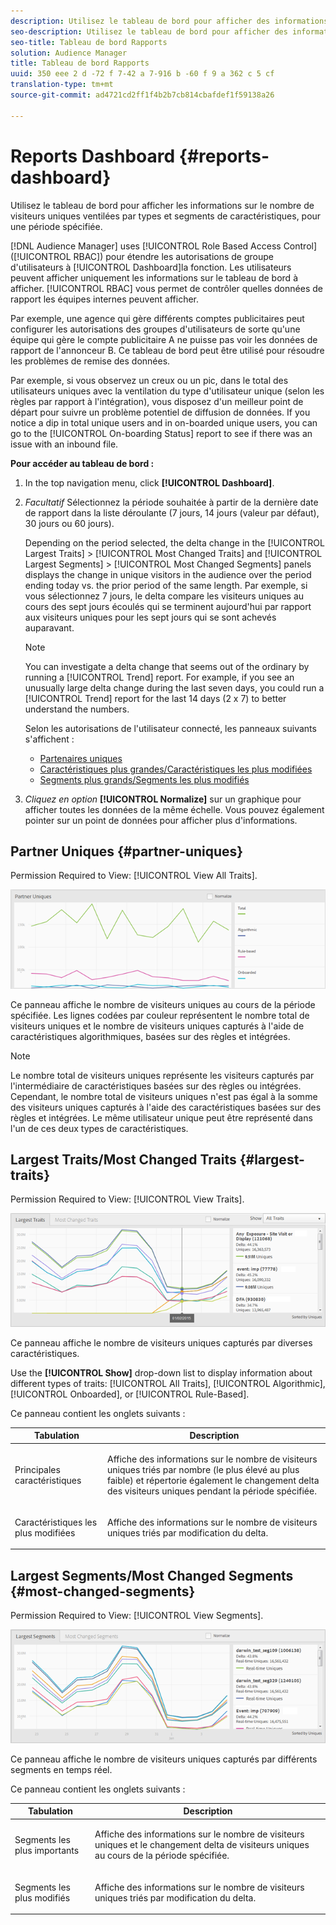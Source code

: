 ```yaml
---
description: Utilisez le tableau de bord pour afficher des informations sur le nombre de visiteurs uniques de vos partenaires ventilées par types et segments de caractéristiques pour une période donnée.
seo-description: Utilisez le tableau de bord pour afficher des informations sur le nombre de visiteurs uniques de vos partenaires ventilées par types et segments de caractéristiques pour une période donnée.
seo-title: Tableau de bord Rapports
solution: Audience Manager
title: Tableau de bord Rapports
uuid: 350 eee 2 d -72 f 7-42 a 7-916 b -60 f 9 a 362 c 5 cf
translation-type: tm+mt
source-git-commit: ad4721cd2ff1f4b2b7cb814cbafdef1f59138a26

---
```



# Reports Dashboard {#reports-dashboard}

Utilisez le tableau de bord pour afficher les informations sur le nombre de visiteurs uniques ventilées par types et segments de caractéristiques, pour une période spécifiée.

<!-- 

c_dashboard.xml

 -->

[!DNL Audience Manager] uses [!UICONTROL Role Based Access Control] ([!UICONTROL RBAC]) pour étendre les autorisations de groupe d'utilisateurs à [!UICONTROL Dashboard]la fonction. Les utilisateurs peuvent afficher uniquement les informations sur le tableau de bord à afficher. [!UICONTROL RBAC] vous permet de contrôler quelles données de rapport les équipes internes peuvent afficher.

Par exemple, une agence qui gère différents comptes publicitaires peut configurer les autorisations des groupes d'utilisateurs de sorte qu'une équipe qui gère le compte publicitaire A ne puisse pas voir les données de rapport de l'annonceur B. Ce tableau de bord peut être utilisé pour résoudre les problèmes de remise des données.

Par exemple, si vous observez un creux ou un pic, dans le total des utilisateurs uniques avec la ventilation du type d'utilisateur unique (selon les règles par rapport à l'intégration), vous disposez d'un meilleur point de départ pour suivre un problème potentiel de diffusion de données. If you notice a dip in total unique users and in on-boarded unique users, you can go to the [!UICONTROL On-boarding Status] report to see if there was an issue with an inbound file.

**Pour accéder au tableau de bord :**

1. In the top navigation menu, click **[!UICONTROL Dashboard]**.
2. *Facultatif* Sélectionnez la période souhaitée à partir de la dernière date de rapport dans la liste déroulante (7 jours, 14 jours (valeur par défaut), 30 jours ou 60 jours).

   Depending on the period selected, the delta change in the [!UICONTROL Largest Traits] &gt; [!UICONTROL Most Changed Traits] and [!UICONTROL Largest Segments] &gt; [!UICONTROL Most Changed Segments] panels displays the change in unique visitors in the audience over the period ending today vs. the prior period of the same length. Par exemple, si vous sélectionnez 7 jours, le delta compare les visiteurs uniques au cours des sept jours écoulés qui se terminent aujourd'hui par rapport aux visiteurs uniques pour les sept jours qui se sont achevés auparavant.

   >[!NOTE]
   >
   >You can investigate a delta change that seems out of the ordinary by running a [!UICONTROL Trend] report. For example, if you see an unusually large delta change during the last seven days, you could run a [!UICONTROL Trend] report for the last 14 days (2 x 7) to better understand the numbers.

   Selon les autorisations de l'utilisateur connecté, les panneaux suivants s'affichent :

   * [Partenaires uniques](../reporting/reports-dashboard.md#partner-uniques)
   * [Caractéristiques plus grandes/Caractéristiques les plus modifiées](../reporting/reports-dashboard.md#largest-traits)
   * [Segments plus grands/Segments les plus modifiés](../reporting/reports-dashboard.md#most-changed-segments)

3. *Cliquez en option* **[!UICONTROL Normalize]** sur un graphique pour afficher toutes les données de la même échelle. Vous pouvez également pointer sur un point de données pour afficher plus d'informations.

## Partner Uniques {#partner-uniques}

Permission Required to View: [!UICONTROL View All Traits].

![](assets/partner_uniques.png)

Ce panneau affiche le nombre de visiteurs uniques au cours de la période spécifiée. Les lignes codées par couleur représentent le nombre total de visiteurs uniques et le nombre de visiteurs uniques capturés à l'aide de caractéristiques algorithmiques, basées sur des règles et intégrées.

>[!NOTE]
>
>Le nombre total de visiteurs uniques représente les visiteurs capturés par l'intermédiaire de caractéristiques basées sur des règles ou intégrées. Cependant, le nombre total de visiteurs uniques n'est pas égal à la somme des visiteurs uniques capturés à l'aide des caractéristiques basées sur des règles et intégrées. Le même utilisateur unique peut être représenté dans l'un de ces deux types de caractéristiques.

## Largest Traits/Most Changed Traits {#largest-traits}

Permission Required to View: [!UICONTROL View Traits].

![](assets/largest_traits.png)

Ce panneau affiche le nombre de visiteurs uniques capturés par diverses caractéristiques.

Use the **[!UICONTROL Show]** drop-down list to display information about different types of traits: [!UICONTROL All Traits], [!UICONTROL Algorithmic], [!UICONTROL Onboarded], or [!UICONTROL Rule-Based].

Ce panneau contient les onglets suivants :

<table id="table_DA48BDEB4E0143BEA4EB85AC26FF6AE3"> 
 <thead> 
  <tr> 
   <th colname="col1" class="entry"> Tabulation </th> 
   <th colname="col2" class="entry"> Description </th> 
  </tr> 
 </thead>
 <tbody> 
  <tr> 
   <td colname="col1"> <p><span class="wintitle"> Principales caractéristiques</span> </p> </td> 
   <td colname="col2"> <p>Affiche des informations sur le nombre de visiteurs uniques triés par nombre (le plus élevé au plus faible) et répertorie également le changement delta des visiteurs uniques pendant la période spécifiée. </p> </td> 
  </tr> 
  <tr> 
   <td colname="col1"> <p><span class="wintitle"> Caractéristiques les plus modifiées</span> </p> </td> 
   <td colname="col2"> <p>Affiche des informations sur le nombre de visiteurs uniques triés par modification du delta. </p> </td> 
  </tr> 
 </tbody> 
</table>

## Largest Segments/Most Changed Segments {#most-changed-segments}

Permission Required to View: [!UICONTROL View Segments].

![](assets/largest_segments.png)

Ce panneau affiche le nombre de visiteurs uniques capturés par différents segments en temps réel.

Ce panneau contient les onglets suivants :

<table id="table_8E22E0579FA74C5A86CC40B40B2548BE"> 
 <thead> 
  <tr> 
   <th colname="col1" class="entry"> Tabulation </th> 
   <th colname="col2" class="entry"> Description </th> 
  </tr> 
 </thead>
 <tbody> 
  <tr> 
   <td colname="col1"> <p><span class="wintitle"> Segments les plus importants</span> </p> </td> 
   <td colname="col2"> <p>Affiche des informations sur le nombre de visiteurs uniques et le changement delta de visiteurs uniques au cours de la période spécifiée. </p> </td> 
  </tr> 
  <tr> 
   <td colname="col1"> <p><span class="wintitle"> Segments les plus modifiés</span> </p> </td> 
   <td colname="col2"> <p>Affiche des informations sur le nombre de visiteurs uniques triés par modification du delta. </p> </td> 
  </tr> 
 </tbody> 
</table>


